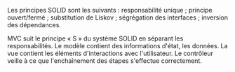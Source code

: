 Les principes SOLID sont les suivants :
responsabilité unique ;
principe ouvert/fermé ;
substitution de Liskov ;
ségrégation des interfaces ;
inversion des dépendances.

MVC suit le principe « S » du système SOLID en séparant les responsabilités.
Le modèle contient des informations d'état, les données.
La vue contient les éléments d'interactions avec l'utilisateur.
Le contrôleur veille à ce que l'enchaînement des étapes s'effectue correctement.